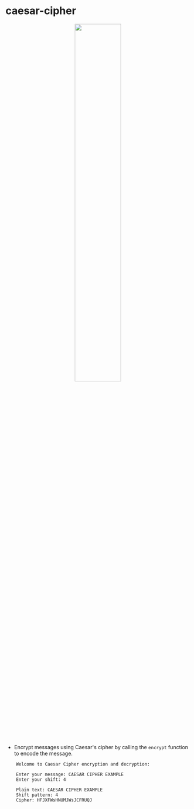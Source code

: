 # caesar-cipher

<p align="center">
    <img style="width: 50%" src="https://user-images.githubusercontent.com/59716037/115977215-b3484700-a52a-11eb-9808-d7cdb31ac660.png">
</p>

- Encrypt messages using Caesar's cipher by calling the `encrypt` function to encode the message.  
```
    Welcome to Caesar Cipher encryption and decryption:

    Enter your message: CAESAR CIPHER EXAMPLE
    Enter your shift: 4

    Plain text: CAESAR CIPHER EXAMPLE
    Shift pattern: 4
    Cipher: HFJXFWsHNUMJWsJCFRUQJ
```
